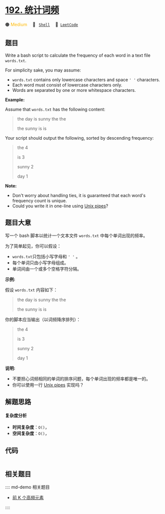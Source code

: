 # [192. 统计词频](https://leetcode.com/problems/word-frequency)

🟠 <font color=#ffb800>Medium</font>&emsp; 🔖&ensp; [`Shell`](/leetcode/outline/tag/shell.md)&emsp; 🔗&ensp;[`LeetCode`](https://leetcode.com/problems/word-frequency)


## 题目

Write a bash script to calculate the frequency of each word in a text file
`words.txt`.

For simplicity sake, you may assume:

  * `words.txt` contains only lowercase characters and space `' '` characters.
  * Each word must consist of lowercase characters only.
  * Words are separated by one or more whitespace characters.

**Example:**

Assume that `words.txt` has the following content:

> 
> 
> 
> 
> 
> the day is sunny the the
> 
> the sunny is is
> 
> 

Your script should output the following, sorted by descending frequency:

> 
> 
> 
> 
> 
> the 4
> 
> is 3
> 
> sunny 2
> 
> day 1
> 
> 

**Note:**

  * Don't worry about handling ties, it is guaranteed that each word's frequency count is unique.
  * Could you write it in one-line using [Unix pipes](http://tldp.org/HOWTO/Bash-Prog-Intro-HOWTO-4.html)?


## 题目大意

写一个 bash 脚本以统计一个文本文件 `words.txt` 中每个单词出现的频率。

为了简单起见，你可以假设：

  * `words.txt`只包括小写字母和 `' '` 。
  * 每个单词只由小写字母组成。
  * 单词间由一个或多个空格字符分隔。

**示例:**

假设 `words.txt` 内容如下：

> 
> 
> 
> 
> 
> the day is sunny the the
> 
> the sunny is is
> 
> 

你的脚本应当输出（以词频降序排列）：

> 
> 
> 
> 
> 
> the 4
> 
> is 3
> 
> sunny 2
> 
> day 1
> 
> 

**说明:**

  * 不要担心词频相同的单词的排序问题，每个单词出现的频率都是唯一的。
  * 你可以使用一行 [Unix pipes](http://tldp.org/HOWTO/Bash-Prog-Intro-HOWTO-4.html) 实现吗？


## 解题思路

#### 复杂度分析

- **时间复杂度**：`O()`，
- **空间复杂度**：`O()`，

## 代码

```javascript

```

## 相关题目

:::: md-demo 相关题目
- [前 K 个高频元素](https://leetcode.com/problems/top-k-frequent-elements)

::::
